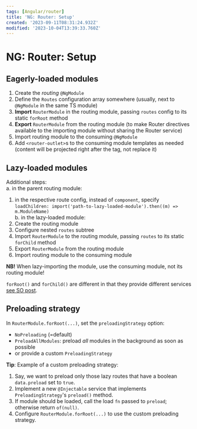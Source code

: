 ```yaml
---
tags: [Angular/router]
title: 'NG: Router: Setup'
created: '2023-09-11T08:31:24.932Z'
modified: '2023-10-04T13:39:33.760Z'
---
```


# NG: Router: Setup


## Eagerly-loaded modules
1. Create the _routing_ `@NgModule`
2. Define the `Routes` configuration array somewhere (usually, next to `@NgModule` in the same TS module)
2. **Import** `RouterModule` in the routing module, passing `routes` config to its static `forRoot` method
3. **Export** `RouterModule` from the routing module (to make Router directives available to the importing module without sharing the Router service)
4. Import routing module to the consuming `@NgModule`
5. Add `<router-outlet>`s to the consuming module templates as needed (content will be projected right after the tag, not replace it)


## Lazy-loaded modules

Additional steps:  
a. in the parent routing module:
  1. in the respective route config, instead of `component`, specify `loadChildren: import('path-to-lazy-loaded-module').then((m) => m.ModuleName)`  
b. in the lazy-loaded module:
  1. Create the routing module
  2. Configure nested `routes` subtree
  3. Import `RouterModule` to the routing module, passing `routes` to its static `forChild` method
  4. Export `RouterModule` from the routing module
  5. Import routing module to the consuming module

**NB!** When lazy-importing the module, use the consuming module, not its routing module!

`forRoot()` and `forChild()` are different in that they provide different services [see SO post](https://stackoverflow.com/a/56753173).


## Preloading strategy

In `RouterModule.forRoot(...)`, set the `preloadingStrategy` option:
- `NoPreloading` (=default)
- `PreloadAllModules`: preload _all_ modules in the background as soon as possible
- or provide a custom `PreloadingStrategy`

**Tip**: Example of a custom preloading strategy:
1. Say, we want to preload only those lazy routes that have a boolean `data.preload` set to `true`.
2. Implement a new `@Injectable` service that implements `PreloadingStrategy`'s `preload()` method.
3. If module should be loaded, call the load `fn` passed to `preload`; otherwise return `of(null)`.
4. Configure `RouterModule.forRoot(...)` to use the custom preloading strategy.

